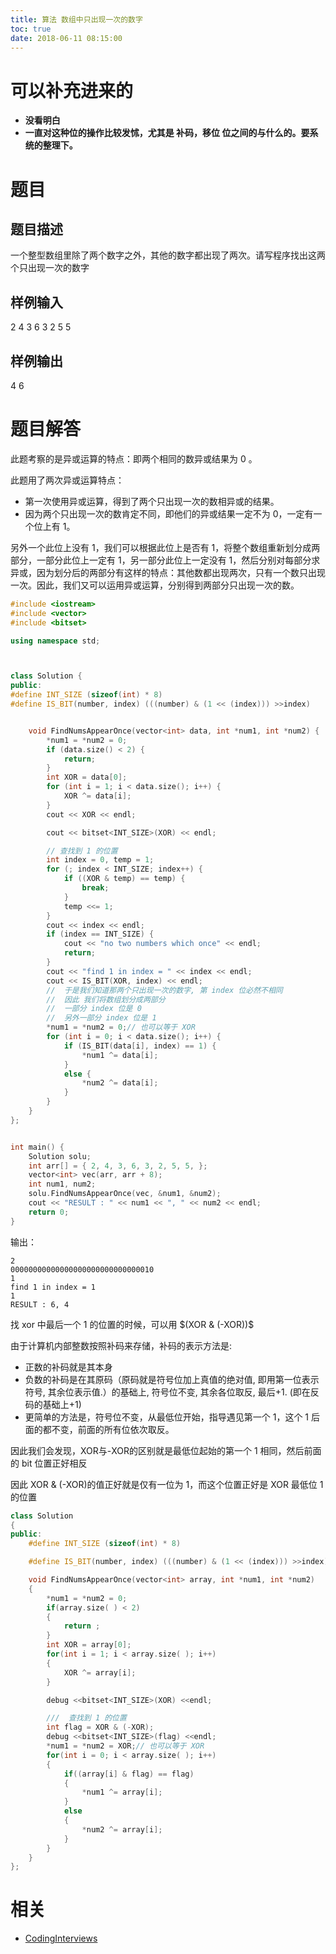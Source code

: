 ```yaml
---
title: 算法 数组中只出现一次的数字
toc: true
date: 2018-06-11 08:15:00
---
```

# 可以补充进来的

* **没看明白**
* **一直对这种位的操作比较发怵，尤其是 补码，移位 位之间的与什么的。要系统的整理下。**





# 题目




## **题目描述**


一个整型数组里除了两个数字之外，其他的数字都出现了两次。请写程序找出这两个只出现一次的数字


## **样例输入**


2 4 3 6 3 2 5 5


## **样例输出**


4 6


# 题目解答


此题考察的是异或运算的特点：即两个相同的数异或结果为 0 。

此题用了两次异或运算特点：

* 第一次使用异或运算，得到了两个只出现一次的数相异或的结果。
* 因为两个只出现一次的数肯定不同，即他们的异或结果一定不为 0，一定有一个位上有 1。


另外一个此位上没有 1，我们可以根据此位上是否有 1，将整个数组重新划分成两部分，一部分此位上一定有 1，另一部分此位上一定没有 1，然后分别对每部分求异或，因为划分后的两部分有这样的特点：其他数都出现两次，只有一个数只出现一次。因此，我们又可以运用异或运算，分别得到两部分只出现一次的数。

```cpp
#include <iostream>
#include <vector>
#include <bitset>

using namespace std;



class Solution {
public:
#define INT_SIZE (sizeof(int) * 8)
#define IS_BIT(number, index) (((number) & (1 << (index))) >>index)


	void FindNumsAppearOnce(vector<int> data, int *num1, int *num2) {
		*num1 = *num2 = 0;
		if (data.size() < 2) {
			return;
		}
		int XOR = data[0];
		for (int i = 1; i < data.size(); i++) {
			XOR ^= data[i];
		}
		cout << XOR << endl;

		cout << bitset<INT_SIZE>(XOR) << endl;

		// 查找到 1 的位置
		int index = 0, temp = 1;
		for (; index < INT_SIZE; index++) {
			if ((XOR & temp) == temp) {
				break;
			}
			temp <<= 1;
		}
		cout << index << endl;
		if (index == INT_SIZE) {
			cout << "no two numbers which once" << endl;
			return;
		}
		cout << "find 1 in index = " << index << endl;
		cout << IS_BIT(XOR, index) << endl;
		//  于是我们知道那两个只出现一次的数字, 第 index 位必然不相同
		//  因此 我们将数组划分成两部分
		//  一部分 index 位是 0
		//  另外一部分 index 位是 1
		*num1 = *num2 = 0;// 也可以等于 XOR
		for (int i = 0; i < data.size(); i++) {
			if (IS_BIT(data[i], index) == 1) {
				*num1 ^= data[i];
			}
			else {
				*num2 ^= data[i];
			}
		}
	}
};


int main() {
	Solution solu;
	int arr[] = { 2, 4, 3, 6, 3, 2, 5, 5, };
	vector<int> vec(arr, arr + 8);
	int num1, num2;
	solu.FindNumsAppearOnce(vec, &num1, &num2);
	cout << "RESULT : " << num1 << ", " << num2 << endl;
	return 0;
}
```

输出：

```
2
00000000000000000000000000000010
1
find 1 in index = 1
1
RESULT : 6, 4
```

找 xor 中最后一个 1 的位置的时候，可以用 $(XOR & (-XOR))$

由于计算机内部整数按照补码来存储，补码的表示方法是:




- 正数的补码就是其本身
- 负数的补码是在其原码（原码就是符号位加上真值的绝对值, 即用第一位表示符号, 其余位表示值.）的基础上, 符号位不变, 其余各位取反, 最后+1. (即在反码的基础上+1)
- 更简单的方法是，符号位不变，从最低位开始，指导遇见第一个 1，这个 1 后面的都不变，前面的所有位依次取反。


因此我们会发现，XOR与-XOR的区别就是最低位起始的第一个 1 相同，然后前面的 bit 位置正好相反

因此 XOR & (-XOR)的值正好就是仅有一位为 1，而这个位置正好是 XOR 最低位 1 的位置

```cpp
class Solution
{
public:
    #define INT_SIZE (sizeof(int) * 8)

    #define IS_BIT(number, index) (((number) & (1 << (index))) >>index)

    void FindNumsAppearOnce(vector<int> array, int *num1, int *num2)
    {
        *num1 = *num2 = 0;
        if(array.size( ) < 2)
        {
            return ;
        }
        int XOR = array[0];
        for(int i = 1; i < array.size( ); i++)
        {
            XOR ^= array[i];
        }

        debug <<bitset<INT_SIZE>(XOR) <<endl;

        ///  查找到 1 的位置
        int flag = XOR & (-XOR);
        debug <<bitset<INT_SIZE>(flag) <<endl;
        *num1 = *num2 = XOR;// 也可以等于 XOR
        for(int i = 0; i < array.size( ); i++)
        {
            if((array[i] & flag) == flag)
            {
                *num1 ^= array[i];
            }
            else
            {
                *num2 ^= array[i];
            }
        }
    }
};

```






# 相关

- [CodingInterviews](https://github.com/gatieme/CodingInterviews)

